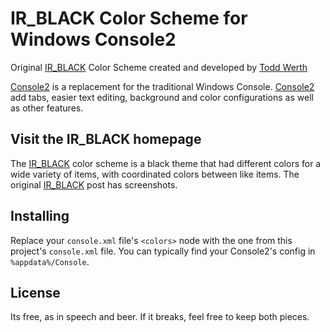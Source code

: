 # IR\_BLACK Color Scheme for Windows Console2

Original [IR\_BLACK] Color Scheme created and developed by [Todd Werth][IR\_BLACK]

[Console2] is a replacement for the traditional Windows Console. [Console2] add tabs, easier text editing, background and color configurations as well as other features.

## Visit the IR\_BLACK homepage

The [IR\_BLACK] color scheme is a black theme that had different colors for a wide variety of items, with coordinated colors between like items. The original [IR\_BLACK] post has screenshots.

## Installing

Replace your `console.xml` file's `<colors>` node with the one from this project's `console.xml` file. You can typically find your Console2's config in `%appdata%/Console`.

## License

Its free, as in speech and beer. If it breaks, feel free to keep both pieces.

[IR\_BLACK]:         http://blog.toddwerth.com/entries/show/2    "IR\_BLACK Post: The last TextMate theme you'll ever need"
[Console2]:          http://sourceforge.net/projects/console     "Console2 Project Homeage"

